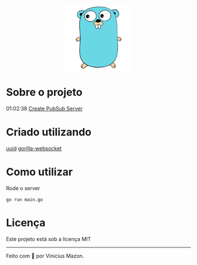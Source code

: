 <div align="center">
  <img  height="180em" src="https://raw.githubusercontent.com/devicons/devicon/master/icons/go/go-original.svg" >
</div>

# Sobre o projeto
01:02:38
[Create PubSub Server](https://www.youtube.com/watch?v=yyREnTgRTQ0&list=WL&index=1&t=3123s)
# Criado utilizando
[uuid](github.com/google/uuid)
[gorilla-websocket](https://github.com/gorilla/websocket)
# Como utilizar

Rode o server
```
go run main.go
```

# Licença
Este projeto está sob a licença MIT

---
Feito com 🖤 por Vinicius Mazon.